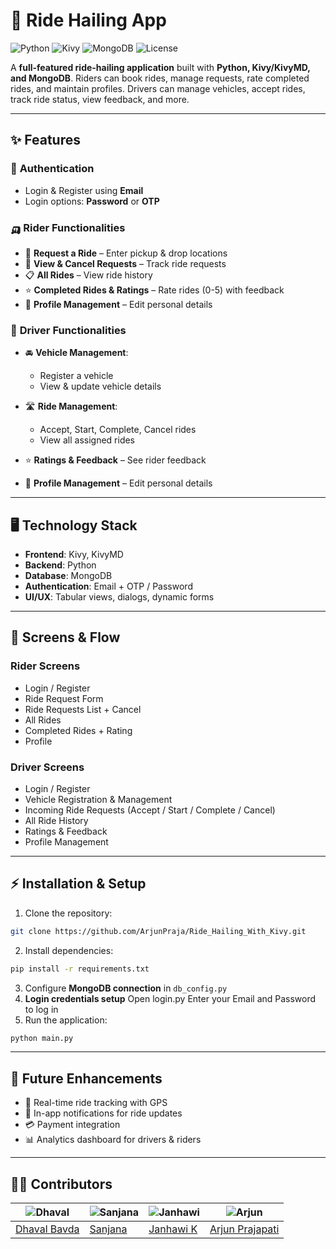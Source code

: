 # 🚖 **Ride Hailing App**

![Python](https://img.shields.io/badge/Python-3.13-blue?logo=python\&style=for-the-badge) ![Kivy](https://img.shields.io/badge/Kivy-KivyMD-green?style=for-the-badge) ![MongoDB](https://img.shields.io/badge/MongoDB-Database-brightgreen?style=for-the-badge) ![License](https://img.shields.io/badge/License-MIT-red?style=for-the-badge)

A **full-featured ride-hailing application** built with **Python, Kivy/KivyMD, and MongoDB**.
Riders can book rides, manage requests, rate completed rides, and maintain profiles.
Drivers can manage vehicles, accept rides, track ride status, view feedback, and more.

---

## ✨ **Features**

### 🔐 **Authentication**

* Login & Register using **Email**
* Login options: **Password** or **OTP**

### 🛺 **Rider Functionalities**

* 🚗 **Request a Ride** – Enter pickup & drop locations
* 🔄 **View & Cancel Requests** – Track ride requests
* 📋 **All Rides** – View ride history
* ⭐ **Completed Rides & Ratings** – Rate rides (0-5) with feedback
* 👤 **Profile Management** – Edit personal details

### 🚚 **Driver Functionalities**

* 🚘 **Vehicle Management**:

  * Register a vehicle
  * View & update vehicle details
* 🛣 **Ride Management**:

  * Accept, Start, Complete, Cancel rides
  * View all assigned rides
* ⭐ **Ratings & Feedback** – See rider feedback
* 👤 **Profile Management** – Edit personal details

---

## 🖥 **Technology Stack**

* **Frontend**: Kivy, KivyMD
* **Backend**: Python 
* **Database**: MongoDB
* **Authentication**: Email + OTP / Password
* **UI/UX**: Tabular views, dialogs, dynamic forms

---

## 📱 **Screens & Flow**

### Rider Screens

* Login / Register
* Ride Request Form
* Ride Requests List + Cancel
* All Rides
* Completed Rides + Rating
* Profile

### Driver Screens

* Login / Register
* Vehicle Registration & Management
* Incoming Ride Requests (Accept / Start / Complete / Cancel)
* All Ride History
* Ratings & Feedback
* Profile Management

---

## ⚡ **Installation & Setup**

1. Clone the repository:

```bash
git clone https://github.com/ArjunPraja/Ride_Hailing_With_Kivy.git
```

2. Install dependencies:

```bash
pip install -r requirements.txt
```

3. Configure **MongoDB connection** in `db_config.py`
4. **Login credentials setup**
    Open login.py
    Enter your Email and Password to log in 
5. Run the application:

```bash
python main.py
```

---

## 🔮 **Future Enhancements**

* 📍 Real-time ride tracking with GPS
* 🔔 In-app notifications for ride updates
* 💳 Payment integration
* 📊 Analytics dashboard for drivers & riders

---

## 👨‍💻 **Contributors**

| ![Dhaval](https://avatars.githubusercontent.com/DhavalBavda?s=48) | ![Sanjana](https://avatars.githubusercontent.com/SanjanaV5103?s=48) | ![Janhawi](https://avatars.githubusercontent.com/JK-3?s=48) | ![Arjun](https://avatars.githubusercontent.com/ArjunPraja?s=48) |
| ----------------------------------------------------------------- | ------------------------------------------------------------------- | ----------------------------------------------------------- | --------------------------------------------------------------- |
| [Dhaval Bavda](https://github.com/DhavalBavda)                    | [Sanjana](https://github.com/SanjanaV5103)                          | [Janhawi K](https://github.com/JK-3)                        | [Arjun Prajapati](https://github.com/ArjunPraja)                |
 
